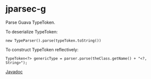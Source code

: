 jparsec-g
=========

Parse Guava TypeToken.

To deserialize TypeToken:

    new TypeParser().parse(typeToken.toString())

To construct TypeToken reflectively:

    TypeToken<?> genericType = parser.parse(theClass.getName() + "<?, String>");

[Javadoc](http://jparsec.github.io/jparsec-g/apidocs/)
